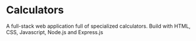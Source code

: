 # Calculators
A full-stack web application full of specialized calculators. Build with HTML, CSS, Javascript, Node.js and Express.js